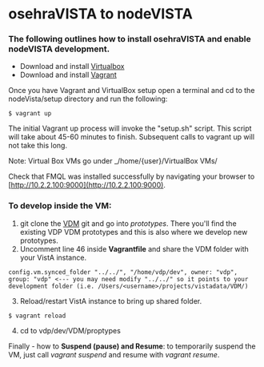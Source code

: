 # osehraVISTA to nodeVISTA

### The following outlines how to install osehraVISTA and enable nodeVISTA development.

* Download and install [Virtualbox](https://www.virtualbox.org/wiki/Downloads?replytocom=98578)
* Download and install [Vagrant](https://www.vagrantup.com/downloads.html)

Once you have Vagrant and VirtualBox setup open a terminal and cd to the nodeVista/setup directory and run the following:

```text
$ vagrant up
```
The initial Vagrant up process will invoke the "setup.sh" script. This script will take about 45-60 minutes to finish. Subsequent calls to vagrant up will not take this long.

Note: Virtual Box VMs go under _/home/{user}/VirtualBox VMs/

Check that FMQL was installed successfully by navigating your browser to [http://10.2.2.100:9000](http://10.2.2.100:9000).

### To develop inside the VM: 

1. git clone the [VDM](https://github.com/vistadataproject/VDM) git and go into _prototypes_. There you'll find the existing VDP VDM prototypes and this is also where we develop new prototypes.
2. Uncomment line 46 inside __Vagrantfile__ and share the VDM folder with your VistA instance.
  
  ```text
  config.vm.synced_folder "../../", "/home/vdp/dev", owner: "vdp", group: "vdp" <--- you may need modify "../../" so it points to your development folder (i.e. /Users/<username>/projects/vistadata/VDM/) 
  ```
 3. Reload/restart VistA instance to bring up shared folder.
 
  ```text
  $ vagrant reload
  ```
4. cd to vdp/dev/VDM/proptypes

Finally - how to __Suspend (pause) and Resume__: to temporarily suspend the VM, just call _vagrant suspend_ and resume with _vagrant resume_.
